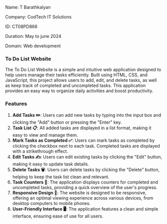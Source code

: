Name: T Barathkalyan

Company: CodTech IT Solutions

ID: CT08PD866

Duration: May to june 2024

Domain: Web development

### To Do List Website

The To Do List Website is a simple and intuitive web application designed to help users manage their tasks efficiently. Built using HTML, CSS, and JavaScript, this project allows users to add, edit, and delete tasks, as well as keep track of completed and uncompleted tasks. This application provides an easy way to organize daily activities and boost productivity.

### Features

1. **Add Tasks ✏️**: Users can add new tasks by typing into the input box and clicking the "Add" button or pressing the "Enter" key.
2. **Task List 📋**: All added tasks are displayed in a list format, making it easy to view and manage them.
3. **Mark Tasks as Completed ✅**: Users can mark tasks as completed by clicking the checkbox next to each task. Completed tasks are displayed with a strikethrough effect.
4. **Edit Tasks ✍️**: Users can edit existing tasks by clicking the "Edit" button, making it easy to update task details.
5. **Delete Tasks 🗑️**: Users can delete tasks by clicking the "Delete" button, helping to keep the task list clean and relevant.
6. **Task Counters 🔢**: The application displays counters for completed and uncompleted tasks, providing a quick overview of the user's progress.
7. **Responsive Design 📱**: The website is designed to be responsive, offering an optimal viewing experience across various devices, from desktop computers to mobile phones.
8. **User-Friendly Interface 🖥️**: The application features a clean and simple interface, ensuring ease of use for all users.

